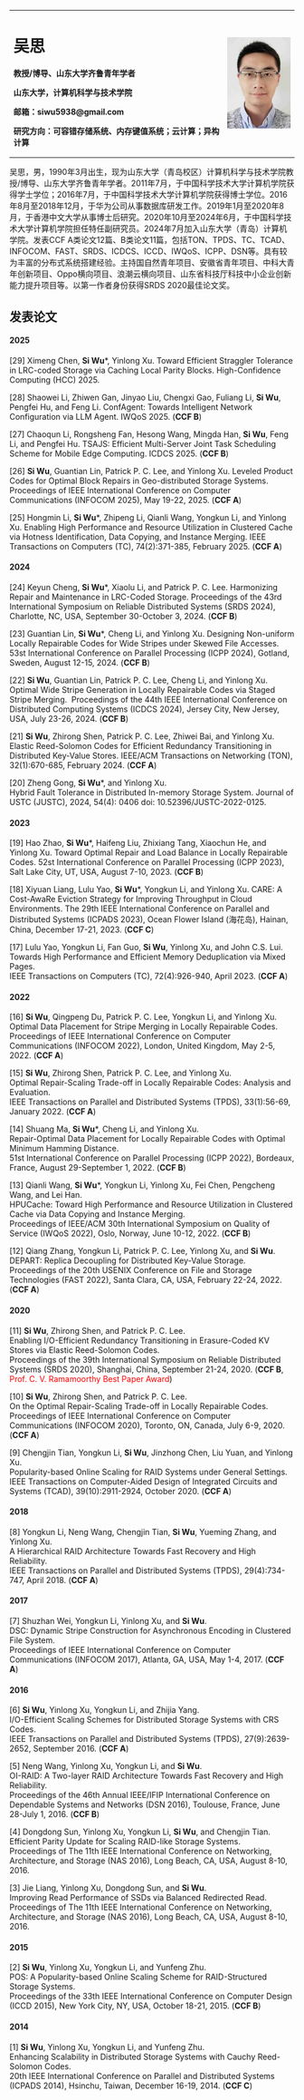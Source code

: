 <table border='0'>
  <tr>
    <td width="75%">
      <h1>吴思</h1>
      <p><b>教授/博导、山东大学齐鲁青年学者</b></p>
      <p><b>山东大学，计算机科学与技术学院</b></p>
      <p><b>邮箱：siwu5938@gmail.com</b></p>
      <p><b>研究方向：可容错存储系统、内存键值系统；云计算；异构计算</b></p>
    </td>
    <td width="25%">
      <img src="/wusi.png" width="100%">
    </td>
  </tr>
</table>

吴思，男，1990年3月出生，现为山东大学（青岛校区）计算机科学与技术学院教授/博导、山东大学齐鲁青年学者。2011年7月，于中国科学技术大学计算机学院获得学士学位；2016年7月，于中国科学技术大学计算机学院获得博士学位。2016年8月至2018年12月，于华为公司从事数据库研发工作。2019年1月至2020年8月，于香港中文大学从事博士后研究。2020年10月至2024年6月，于中国科学技术大学计算机学院担任特任副研究员。2024年7月加入山东大学（青岛）计算机学院。发表CCF A类论文12篇、B类论文11篇，包括TON、TPDS、TC、TCAD、INFOCOM、FAST、SRDS、ICDCS、ICCD、IWQoS、ICPP、DSN等。具有较为丰富的分布式系统搭建经验。主持国自然青年项目、安徽省青年项目、中科大青年创新项目、Oppo横向项目、浪潮云横向项目、山东省科技厅科技中小企业创新能力提升项目等。以第一作者身份获得SRDS 2020最佳论文奖。

## 发表论文

#### 2025

[29] Ximeng Chen, **Si Wu***, Yinlong Xu.
Toward Efficient Straggler Tolerance in LRC-coded Storage via Caching Local Parity Blocks.
High-Confidence Computing (HCC) 2025.

[28] Shaowei Li, Zhiwen Gan, Jinyao Liu, Chengxi Gao, Fuliang Li, **Si Wu**, Pengfei Hu, and Feng Li.
ConfAgent: Towards Intelligent Network Configuration via LLM Agent.
IWQoS 2025. (**CCF B**)

[27] Chaoqun Li, Rongsheng Fan, Hesong Wang, Mingda Han, **Si Wu**, Feng Li, and Pengfei Hu.
TSAJS: Efficient Multi-Server Joint Task Scheduling Scheme for Mobile Edge Computing.
ICDCS 2025. (**CCF B**)

[26] **Si Wu**, Guantian Lin, Patrick P. C. Lee, and Yinlong Xu.
Leveled Product Codes for Optimal Block Repairs in Geo-distributed Storage Systems.
Proceedings of IEEE International Conference on Computer Communications (INFOCOM 2025), May 19-22, 2025. (**CCF A**)

[25] Hongmin Li, **Si Wu***, Zhipeng Li, Qianli Wang, Yongkun Li, and Yinlong Xu.
Enabling High Performance and Resource Utilization in Clustered Cache via Hotness Identification, Data Copying, and Instance Merging.
IEEE Transactions on Computers (TC), 74(2):371-385, February 2025. (**CCF A**)

#### 2024

[24] Keyun Cheng, **Si Wu***, Xiaolu Li, and Patrick P. C. Lee.
Harmonizing Repair and Maintenance in LRC-Coded Storage.
Proceedings of the 43rd International Symposium on Reliable Distributed Systems (SRDS 2024), Charlotte, NC, USA, September 30-October 3, 2024. (**CCF B**)

[23] Guantian Lin, **Si Wu***, Cheng Li, and Yinlong Xu. 
Designing Non-uniform Locally Repairable Codes for Wide Stripes under Skewed File Accesses. 
53st International Conference on Parallel Processing (ICPP 2024), Gotland, Sweden, August 12-15, 2024. (**CCF B**)

[22] **Si Wu**, Guantian Lin, Patrick P. C. Lee, Cheng Li, and Yinlong Xu. 
Optimal Wide Stripe Generation in Locally Repairable Codes via Staged Stripe Merging. 
Proceedings of the 44th IEEE International Conference on Distributed Computing Systems (ICDCS 2024), Jersey City, New Jersey, USA, July 23-26, 2024. (**CCF B**)

[21] **Si Wu**, Zhirong Shen, Patrick P. C. Lee, Zhiwei Bai, and Yinlong Xu. 
Elastic Reed-Solomon Codes for Efficient Redundancy Transitioning in Distributed Key-Value Stores. 
IEEE/ACM Transactions on Networking (TON), 32(1):670-685, February 2024. (**CCF A**)

[20] Zheng Gong, **Si Wu***, and Yinlong Xu. 
Hybrid Fault Tolerance in Distributed In-memory Storage System. 
Journal of USTC (JUSTC), 2024, 54(4): 0406 doi: 10.52396/JUSTC-2022-0125.

#### 2023

[19] Hao Zhao, **Si Wu***, Haifeng Liu, Zhixiang Tang, Xiaochun He, and Yinlong Xu. 
Toward Optimal Repair and Load Balance in Locally Repairable Codes. 
52st International Conference on Parallel Processing (ICPP 2023), Salt Lake City, UT, USA, August 7-10, 2023. (**CCF B**)

[18] Xiyuan Liang, Lulu Yao, **Si Wu***, Yongkun Li, and Yinlong Xu. 
CARE: A Cost-AwaRe Eviction Strategy for Improving Throughput in Cloud Environments. 
The 29th IEEE International Conference on Parallel and Distributed Systems (ICPADS 2023), Ocean Flower Island (海花岛), Hainan, China, December 17-21, 2023. (**CCF C**)

[17] Lulu Yao, Yongkun Li, Fan Guo, **Si Wu**, Yinlong Xu, and John C.S. Lui.  
Towards High Performance and Efficient Memory Deduplication via Mixed Pages.  
IEEE Transactions on Computers (TC), 72(4):926-940, April 2023. (**CCF A**)

#### 2022

[16] **Si Wu**, Qingpeng Du, Patrick P. C. Lee, Yongkun Li, and Yinlong Xu.  
Optimal Data Placement for Stripe Merging in Locally Repairable Codes.  
Proceedings of IEEE International Conference on Computer Communications (INFOCOM 2022), London, United Kingdom, May 2-5, 2022. (**CCF A**)

[15] **Si Wu**, Zhirong Shen, Patrick P. C. Lee, and Yinlong Xu.  
Optimal Repair-Scaling Trade-off in Locally Repairable Codes: Analysis and Evaluation.  
IEEE Transactions on Parallel and Distributed Systems (TPDS), 33(1):56-69, January 2022. (**CCF A**)

[14] Shuang Ma, **Si Wu***, Cheng Li, and Yinlong Xu.  
Repair-Optimal Data Placement for Locally Repairable Codes with Optimal Minimum Hamming Distance.  
51st International Conference on Parallel Processing (ICPP 2022), Bordeaux, France, August 29-September 1, 2022. (**CCF B**)

[13] Qianli Wang, **Si Wu***, Yongkun Li, Yinlong Xu, Fei Chen, Pengcheng Wang, and Lei Han.  
HPUCache: Toward High Performance and Resource Utilization in Clustered Cache via Data Copying and Instance Merging.  
Proceedings of IEEE/ACM 30th International Symposium on Quality of Service (IWQoS 2022), Oslo, Norway, June 10-12, 2022. (**CCF B**)

[12] Qiang Zhang, Yongkun Li, Patrick P. C. Lee, Yinlong Xu, and **Si Wu**.  
DEPART: Replica Decoupling for Distributed Key-Value Storage.  
Proceedings of the 20th USENIX Conference on File and Storage Technologies (FAST 2022), Santa Clara, CA, USA, February 22-24, 2022. (**CCF A**)

#### 2020

[11] **Si Wu**, Zhirong Shen, and Patrick P. C. Lee.  
Enabling I/O-Efficient Redundancy Transitioning in Erasure-Coded KV Stores via Elastic Reed-Solomon Codes.  
Proceedings of the 39th International Symposium on Reliable Distributed Systems (SRDS 2020), Shanghai, China, September 21-24, 2020. (**CCF B**, <font color="red">Prof. C. V. Ramamoorthy Best Paper Award</font>)

[10] **Si Wu**, Zhirong Shen, and Patrick P. C. Lee.  
On the Optimal Repair-Scaling Trade-off in Locally Repairable Codes.  
Proceedings of IEEE International Conference on Computer Communications (INFOCOM 2020), Toronto, ON, Canada, July 6-9, 2020. (**CCF A**)

[9] Chengjin Tian, Yongkun Li, **Si Wu**, Jinzhong Chen, Liu Yuan, and Yinlong Xu.  
Popularity-based Online Scaling for RAID Systems under General Settings.  
IEEE Transactions on Computer-Aided Design of Integrated Circuits and Systems (TCAD), 39(10):2911-2924, October 2020. (**CCF A**)

#### 2018

[8] Yongkun Li, Neng Wang, Chengjin Tian, **Si Wu**, Yueming Zhang, and Yinlong Xu.  
A Hierarchical RAID Architecture Towards Fast Recovery and High Reliability.  
IEEE Transactions on Parallel and Distributed Systems (TPDS), 29(4):734-747, April 2018. (**CCF A**)

#### 2017

[7] Shuzhan Wei, Yongkun Li, Yinlong Xu, and **Si Wu**.  
DSC: Dynamic Stripe Construction for Asynchronous Encoding in Clustered File System.  
Proceedings of IEEE International Conference on Computer Communications (INFOCOM 2017), Atlanta, GA, USA, May 1-4, 2017. (**CCF A**)

#### 2016

[6] **Si Wu**, Yinlong Xu, Yongkun Li, and Zhijia Yang.  
I/O-Efficient Scaling Schemes for Distributed Storage Systems with CRS Codes.  
IEEE Transactions on Parallel and Distributed Systems (TPDS), 27(9):2639-2652, September 2016. (**CCF A**)

[5] Neng Wang, Yinlong Xu, Yongkun Li, and **Si Wu**.  
OI-RAID: A Two-layer RAID Architecture Towards Fast Recovery and High Reliability.  
Proceedings of the 46th Annual IEEE/IFIP International Conference on Dependable Systems and Networks (DSN 2016), Toulouse, France, June 28-July 1, 2016. (**CCF B**)

[4] Dongdong Sun, Yinlong Xu, Yongkun Li, **Si Wu**, and Chengjin Tian.  
Efficient Parity Update for Scaling RAID-like Storage Systems.  
Proceedings of The 11th IEEE International Conference on Networking, Architecture, and Storage (NAS 2016), Long Beach, CA, USA, August 8-10, 2016.

[3] Jie Liang, Yinlong Xu, Dongdong Sun, and **Si Wu**.  
Improving Read Performance of SSDs via Balanced Redirected Read.  
Proceedings of The 11th IEEE International Conference on Networking, Architecture, and Storage (NAS 2016), Long Beach, CA, USA, August 8-10, 2016.

#### 2015

[2] **Si Wu**, Yinlong Xu, Yongkun Li, and Yunfeng Zhu.  
POS: A Popularity-based Online Scaling Scheme for RAID-Structured Storage Systems.  
Proceedings of the 33th IEEE International Conference on Computer Design (ICCD 2015), New York City, NY, USA, October 18-21, 2015. (**CCF B**)

#### 2014

[1] **Si Wu**, Yinlong Xu, Yongkun Li, and Yunfeng Zhu.  
Enhancing Scalability in Distributed Storage Systems with Cauchy Reed-Solomon Codes.  
20th IEEE International Conference on Parallel and Distributed Systems (ICPADS 2014), Hsinchu, Taiwan, December 16-19, 2014. (**CCF C**)
